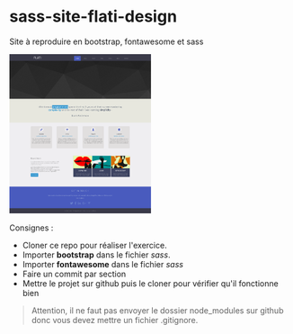 # sass-site-flati-design
Site à reproduire en bootstrap, fontawesome et sass

<img src="./final-website.png" width=50%>

Consignes : 

- Cloner ce repo pour réaliser l'exercice.
- Importer **bootstrap** dans le fichier *sass*.
- Importer **fontawesome** dans le fichier *sass*
- Faire un commit par section
- Mettre le projet sur github puis le cloner pour vérifier qu'il fonctionne bien

> Attention, il ne faut pas envoyer le dossier node_modules sur github donc vous devez mettre un fichier .gitignore.
